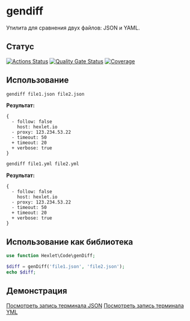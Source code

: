 # gendiff

Утилита для сравнения двух файлов: JSON и YAML.

## Статус

[![Actions Status](https://github.com/Shangrion/php-project-48/actions/workflows/hexlet-check.yml/badge.svg)](https://github.com/Shangrion/php-project-48/actions)
[![Quality Gate Status](https://sonarcloud.io/api/project_badges/measure?project=Shangrion_php-project-48&metric=alert_status)](https://sonarcloud.io/summary/new_code?id=Shangrion_php-project-48)
[![Coverage](https://sonarcloud.io/api/project_badges/measure?project=Shangrion_php-project-48&metric=coverage)](https://sonarcloud.io/summary/new_code?id=Shangrion_php-project-48)

## Использование

```bash
gendiff file1.json file2.json
```

**Результат:**

```text
{
  - follow: false
    host: hexlet.io
  - proxy: 123.234.53.22
  - timeout: 50
  + timeout: 20
  + verbose: true
}
```

```bash
gendiff file1.yml file2.yml
```

**Результат:**

```text
{
  - follow: false
    host: hexlet.io
  - proxy: 123.234.53.22
  - timeout: 50
  + timeout: 20
  + verbose: true
}
```

## Использование как библиотека

```php
use function Hexlet\Code\genDiff;

$diff = genDiff('file1.json', 'file2.json');
echo $diff;
```

## Демонстрация

[Посмотреть запись терминала JSON](https://asciinema.org/a/GHxlaF9pqT4cP9QVafOnPiy7r)
[Посмотреть запись терминала YML](https://asciinema.org/a/cmtdsZZudUy4zLSbZwcwG8ySQ)